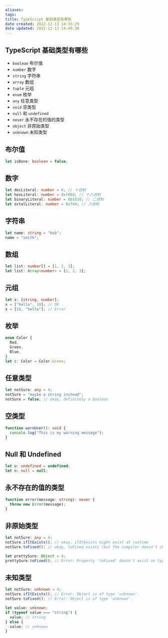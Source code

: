 ```yaml
---
aliases:
tags:
title: TypeScript 基础类型有哪些
date created: 2022-12-13 14:33:29
date updated: 2022-12-13 14:49:30
---
```


## TypeScript 基础类型有哪些

- `boolean` 布尔值
- `number` 数字
- `string` 字符串
- `array` 数组
- `tuple` 元组
- `enum` 枚举
- `any` 任意类型
- `void` 空类型
- `null` 和 `undefined`
- `never` 永不存在的值的类型
- `object` 非原始类型
- `unknown` 未知类型

## 布尔值

```ts
let isDone: boolean = false;
```

## 数字

```ts
let decLiteral: number = 6; // 十进制
let hexLiteral: number = 0xf00d; // 十六进制
let binaryLiteral: number = 0b1010; // 二进制
let octalLiteral: number = 0o744; // 八进制
```

## 字符串

```ts
let name: string = "bob";
name = "smith";
```

## 数组

```ts
let list: number[] = [1, 2, 3];
let list: Array<number> = [1, 2, 3];
```

## 元组

```ts
let x: [string, number];
x = ["hello", 10]; // OK
x = [10, "hello"]; // Error
```

## 枚举

```ts
enum Color {
  Red,
  Green,
  Blue,
}
let c: Color = Color.Green;
```

## 任意类型

```ts
let notSure: any = 4;
notSure = "maybe a string instead";
notSure = false; // okay, definitely a boolean
```

## 空类型

```ts
function warnUser(): void {
  console.log("This is my warning message");
}
```

## Null 和 Undefined

```ts
let u: undefined = undefined;
let n: null = null;
```

## 永不存在的值的类型

```ts
function error(message: string): never {
  throw new Error(message);
}
```

## 非原始类型

```ts
let notSure: any = 4;
notSure.ifItExists(); // okay, ifItExists might exist at runtime
notSure.toFixed(); // okay, toFixed exists (but the compiler doesn't check)

let prettySure: Object = 4;
prettySure.toFixed(); // Error: Property 'toFixed' doesn't exist on type 'Object'.
```

## 未知类型

```ts
let notSure: unknown = 4;
notSure.ifItExists(); // Error: Object is of type 'unknown'.
notSure.toFixed(); // Error: Object is of type 'unknown'.

let value: unknown;
if (typeof value === "string") {
  value; // string
} else {
  value; // unknown
}
```
